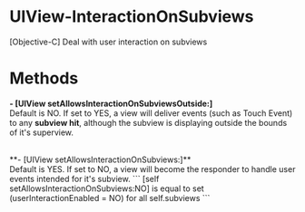 # UIView-InteractionOnSubviews
[Objective-C] Deal with user interaction on subviews 

# Methods

**- [UIView setAllowsInteractionOnSubviewsOutside:]**<br />
Default is NO. If set to YES, a view will deliver events (such as Touch Event) to any **subview hit**, although the subview is displaying outside the bounds of it's superview.

<br />
**- [UIView setAllowsInteractionOnSubviews:]**<br />
Default is YES. If set to NO, a view will become the responder to handle user events intended for it's subview.
```
[self setAllowsInteractionOnSubviews:NO]
is equal to
set (userInteractionEnabled = NO) for all self.subviews
```
